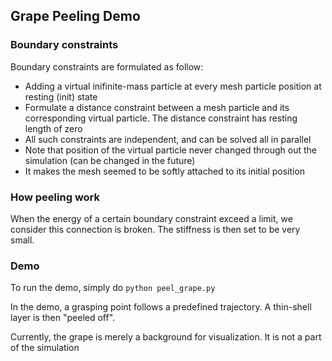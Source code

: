 ## Grape Peeling Demo

### Boundary constraints

Boundary constraints are formulated as follow:

- Adding a virtual inifinite-mass particle at every mesh particle position at resting (init) state
- Formulate a distance constraint between a mesh particle and its corresponding virtual particle. The distance constraint has resting length of zero
- All such constraints are independent, and can be solved all in parallel
- Note that position of the virtual particle never changed through out the simulation (can be changed in the future)
- It makes the mesh seemed to be softly attached to its initial position

### How peeling work

When the energy of a certain boundary constraint exceed a limit, we consider this connection is broken. The stiffness is then set to be very small.

### Demo

To run the demo, simply do `python peel_grape.py`

In the demo, a grasping point follows a predefined trajectory. A thin-shell layer is then "peeled off". 

Currently, the grape is merely a background for visualization. It is not a part of the simulation
